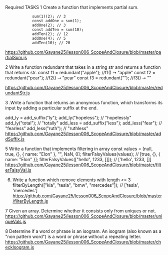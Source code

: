 Required TASKS
1 Create a function that implements partial sum.

                sum(1)(2); // 3
                const addOne = sum(1);
                addOne(2); // 3
                const addTen = sum(10);
                addTen(2); // 12
                addOne(4); // 5
                addTen(10); // 20

https://github.com/Gayane25/lesson006_ScopeAndClosure/blob/master/partialSum.js

2 Write a function redundant that takes in a string str and returns a function that returns str.
const f1 = redundant("apple");
//f1() ➞ "apple"
const f2 = redundant("pear");
//f2() ➞ "pear"
const f3 = redundant("");
//f3() ➞ ""

https://github.com/Gayane25/lesson006_ScopeAndClosure/blob/master/redundantStr.js

3 .Write a function that returns an anonymous function, which transforms its input by adding a
particular suffix at the end.

add_ly = add_suffix("ly");
add_ly("hopeless"); // "hopelessly"
add_ly("total"); // "totally"
add_less = add_suffix("less");
add_less("fear"); // "fearless"
add_less("ruth"); // "ruthless"
https://github.com/Gayane25/lesson006_ScopeAndClosure/blob/master/addSuffix.js

5 Write a function that implements filtering in array
const values = [null, true, {}, { name: "Elon" }, "", NaN, 0];
filterFalsyValues(values); // [true, {}, { name: "Elon" }];
filterFalsyValues(["hello", 1233, []]); // ['hello', 1233, []]
https://github.com/Gayane25/lesson006_ScopeAndClosure/blob/master/filterFalsyVal.js

6. Write a function which remove elements with length <= 3
   filterByLength(["kia", "tesla", "bmw", "mercedes"]); // ['tesla',
   'mercedes']
   https://github.com/Gayane25/lesson006_ScopeAndClosure/blob/master/filterByLength.js

7 Given an array. Determine whether it consists only from uniques or not.
https://github.com/Gayane25/lesson006_ScopeAndClosure/blob/master/uniqueVals.js

8 Determine if a word or phrase is an isogram. An isogram (also known as a "non pattern word") is a word or phrase without a repeating letter.
https://github.com/Gayane25/lesson006_ScopeAndClosure/blob/master/checkIsogram.js
